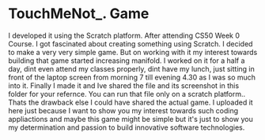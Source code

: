 # TouchMeNot_. Game
I developed it using the Scratch platform. After attending CS50 Week 0 Course.
I got fascinated about creating something using Scratch. I decided to make a 
very very simple game. But on working with it my interest towards building 
that game started increasing manifold. I worked on it for a half a day, dint
even attend my classes properly, dint have my lunch, just sitting in front of 
the laptop screen from morning 7 till evening 4.30 as I was so much into it. Finally I made
it and Ive shared the file and its screenshot in this folder for your refernce.
You can run that file only on a scratch platform.. Thats the drawback else I could
have shared the actual game. I uploaded it here just because I want to show you 
my interest towards such coding appliactions and maybe this game might be simple
but it's just to show you my determination and passion to build innovative 
software technologies.
